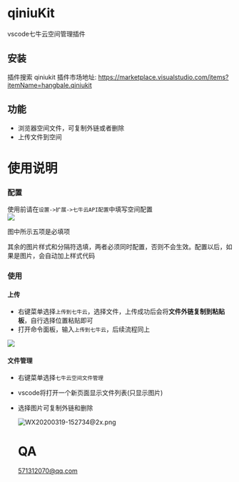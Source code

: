 # qiniuKit

vscode七牛云空间管理插件

## 安装
插件搜索 qiniukit
插件市场地址: https://marketplace.visualstudio.com/items?itemName=hangbale.qiniukit

## 功能

- 浏览器空间文件，可复制外链或者删除
- 上传文件到空间

# 使用说明

### 配置

使用前请在``设置->扩展->七牛云API配置``中填写空间配置    
![](https://i.loli.net/2019/11/20/d8zbXGknVCBLTFj.jpg)

图中所示五项是必填项    

其余的图片样式和分隔符选填，两者必须同时配置，否则不会生效。配置以后，如果是图片，会自动加上样式代码

### 使用

#### 上传

- 右键菜单选择``上传到七牛云``，选择文件，上传成功后会将**文件外链复制到粘贴板**，自行选择位置粘贴即可
- 打开命令面板，输入``上传到七牛云``，后续流程同上

![](https://i.loli.net/2019/11/20/HFjO4dpgQfKhkvt.jpg)

#### 文件管理

- 右键菜单选择``七牛云空间文件管理``
- vscode将打开一个新页面显示文件列表(只显示图片)
- 选择图片可复制外链和删除
  
  
  
  ![WX20200319-152734@2x.png](https://i.loli.net/2020/03/19/qiAwImyVPYQzv4g.png)
  
  
  # QA
  
  571312070@qq.com